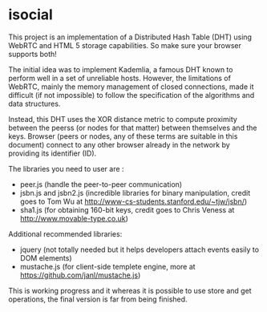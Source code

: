 isocial
=======

This project is an implementation of a Distributed Hash Table (DHT) using WebRTC and HTML 5 storage capabilities. So make sure your browser supports both!

The initial idea was to implement Kademlia, a famous DHT known to perform well in a set of unreliable hosts. However, the limitations of WebRTC, mainly the memory management of closed connections, made it difficult (if not impossible) to follow the specification of the algorithms and data structures.

Instead, this DHT uses the XOR distance metric to compute proximity between the peerss (or nodes for that matter) between themselves and the keys. Browser (peers or nodes, any of these terms are suitable in this document) connect to any other browser already in the network by providing its identifier (ID).

The libraries you need to user are :
* peer.js (handle the peer-to-peer communication)
* jsbn.js and jsbn2.js (incredible libraries for binary manipulation, credit goes to Tom Wu at http://www-cs-students.stanford.edu/~tjw/jsbn/)
* sha1.js (for obtaining 160-bit keys, credit goes to Chris Veness at http://www.movable-type.co.uk)

Additional recommended libraries:
* jquery (not totally needed but it helps developers attach events easily to DOM elements)
* mustache.js (for client-side templete engine, more at https://github.com/janl/mustache.js)

This is working progress and it whereas it is possible to use store and get operations, the final version is far from being finished.